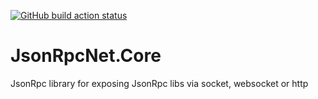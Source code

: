 [![GitHub build action status](https://github.com/JsonRpcNet/JsonRpcNet.Core/workflows/.NET%20Core/badge.svg)](https://github.com/JsonRpcNet/JsonRpcNet.Core/actions)

# JsonRpcNet.Core
JsonRpc library for exposing JsonRpc libs via socket, websocket or http

